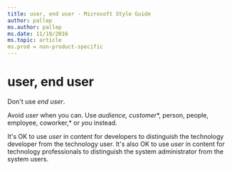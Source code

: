 ```yaml
---
title: user, end user - Microsoft Style Guide
author: pallep
ms.author: pallep
ms.date: 11/19/2016
ms.topic: article
ms.prod = non-product-specific
---
```


# user, end user

Don't use *end user*. 

Avoid *user* when you can. Use *audience,* *customer**, person, people, employee, coworker,* or *you* instead.

It's OK to use *user* in content for developers to distinguish the technology developer from the technology user. It's also OK to use *user* in content for technology professionals to distinguish the system administrator from the system users.

